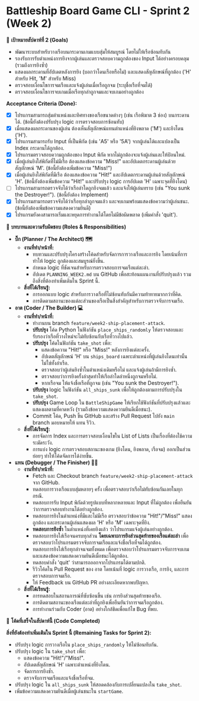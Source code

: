 # Battleship Board Game CLI - Sprint 2 (Week 2)

🎯 **เป้าหมายสัปดาห์ที่ 2 (Goals)**
* พัฒนาระบบสำหรับวางเรือบนกระดานเกมแบบสุ่มให้สมบูรณ์ โดยไม่ให้เรือซ้อนทับกัน
* รองรับการรับตำแหน่งการยิงจากผู้เล่นและตรวจสอบความถูกต้องของ Input ได้อย่างครอบคลุม (รวมถึงการยิงซ้ำ)
* แสดงผลกระดานที่อัปเดตหลังการยิง (บอกว่าโดนเรือหรือไม่) และแสดงสัญลักษณ์ที่ถูกต้อง ('H' สำหรับ Hit, 'M' สำหรับ Miss)
* ตรวจสอบเงื่อนไขการจมเรือและแจ้งผู้เล่นเมื่อเรือถูกจม (ระบุชื่อเรือที่จมได้)
* ตรวจสอบเงื่อนไขการจบเกมเมื่อเรือทุกลำถูกจมและจบเกมอย่างถูกต้อง

**Acceptance Criteria (Done):**
* [x] โปรแกรมสามารถสุ่มตำแหน่งและทิศทางของเรือขนาดต่างๆ (เช่น เรือพิฆาต 3 ช่อง) บนกระดานได้. (ข้อนี้ยังต้องปรับปรุง logic การตรวจสอบการซ้อนทับ)
* [x] เมื่อแสดงผลกระดานของผู้เล่น ต้องเห็นสัญลักษณ์แทนตำแหน่งที่ยิงพลาด ('M') และยิงโดน ('H').
* [x] โปรแกรมสามารถรับ Input ที่เป็นพิกัด (เช่น 'A5' หรือ '5A') จากผู้เล่นได้และแปลงเป็น Index กระดานได้ถูกต้อง.
* [x] โปรแกรมตรวจสอบความถูกต้องของ Input พิกัด หากไม่ถูกต้องจะแจ้งผู้เล่นและให้ป้อนใหม่.
* [x] เมื่อผู้เล่นยิงใส่พิกัดที่ไม่มีเรือ ต้องแสดงข้อความ "Miss!" และอัปเดตกระดานผู้เล่นด้วยสัญลักษณ์ 'M'. (ข้อนี้ยังต้องเพิ่มข้อความ "Miss!")
* [x] เมื่อผู้เล่นยิงใส่พิกัดที่มีเรือ ต้องแสดงข้อความ "Hit!" และอัปเดตกระดานผู้เล่นด้วยสัญลักษณ์ 'H'. (ข้อนี้ยังต้องเพิ่มข้อความ "Hit!" และปรับปรุง logic การอัปเดต 'H' เฉพาะจุดที่ยิงโดน)
* [ ] โปรแกรมสามารถตรวจจับได้ว่าเรือลำใดถูกยิงจมแล้ว และแจ้งให้ผู้เล่นทราบ (เช่น "You sunk the Destroyer!"). (ข้อนี้ยังต้อง Implement)
* [x] โปรแกรมสามารถตรวจจับได้ว่าเรือทุกลำถูกจมแล้ว และจบเกมพร้อมแสดงข้อความว่าผู้เล่นชนะ. (ข้อนี้ยังต้องเพิ่มข้อความแสดงความยินดี)
* [x] โปรแกรมยังคงสามารถเริ่มและหยุดการทำงานได้โดยไม่มีข้อผิดพลาด (เพิ่มคำสั่ง 'quit').

👥 **บทบาทและความรับผิดชอบ (Roles & Responsibilities)**

* **บิ๊ก (Planner / The Architect) 🗺️**
  * **งานที่ทำ/หน้าที่:**
    * ทบทวนและปรับปรุงโครงสร้างโค้ดสำหรับจัดการการวางเรือและการยิง โดยเน้นที่การทำให้ logic ถูกต้องและสมบูรณ์ยิ่งขึ้น.
    * กำหนด logic ที่ชัดเจนสำหรับการตรวจสอบการจมเรือแต่ละลำ.
    * อัปเดต `PLANNING_WEEK2.md` บน GitHub เพื่อสะท้อนแผนงานที่ปรับปรุงแล้ว รวมถึงสิ่งที่ต้องทำเพิ่มเติมใน Sprint นี้.
  * **สิ่งที่ได้เรียนรู้:**
    * การออกแบบ logic สำหรับการวางเรือที่ไม่ซ้อนทับกันมีความท้าทายมากกว่าที่คิด.
    * การติดตามสถานะของแต่ละส่วนของเรือเป็นสิ่งสำคัญสำหรับการตรวจจับการจมเรือ.
* **อาต (Coder / The Builder) 💻**
  * **งานที่ทำ/หน้าที่:**
    * ทำงานบน branch `feature/week2-ship-placement-attack`.
    * **ปรับปรุง** โค้ด Python ในฟังก์ชัน `place_ships_randomly` ให้ตรวจสอบและรับรองว่าเรือที่วางใหม่จะไม่ทับซ้อนกับเรือที่วางไปแล้ว.
    * **ปรับปรุง** โค้ดในฟังก์ชัน `take_shot` เพื่อ:
        * แสดงข้อความ "Hit!" หรือ "Miss!" หลังการยิงแต่ละครั้ง.
        * อัปเดตสัญลักษณ์ 'H' บน `ships_board` เฉพาะตำแหน่งที่ผู้เล่นยิงโดนเท่านั้น ไม่ใช่ทั้งลำเรือ.
        * ตรวจสอบว่าผู้เล่นยิงซ้ำในตำแหน่งเดิมหรือไม่ และแจ้งผู้เล่นถ้ามีการยิงซ้ำ.
        * ตรวจสอบว่าการยิงครั้งล่าสุดทำให้เรือลำใดลำหนึ่งถูกจมหรือไม่.
        * หากเรือจม ให้แจ้งชื่อเรือที่ถูกจม (เช่น "You sunk the Destroyer!").
    * **ปรับปรุง** logic ในฟังก์ชัน `all_ships_sunk` เพื่อให้ถูกต้องตามการปรับปรุงใน `take_shot`.
    * **ปรับปรุง** Game Loop ใน `BattleShipGame` ให้เรียกใช้ฟังก์ชันที่ปรับปรุงแล้วและแสดงผลตามที่คาดหวัง (รวมถึงข้อความแสดงความยินดีเมื่อชนะ).
    * Commit โค้ด, Push ขึ้น GitHub และสร้าง Pull Request ไปยัง `main` branch มอบหมายให้ แทน รีวิว.
  * **สิ่งที่ได้เรียนรู้:**
    * การจัดการ Index และการตรวจสอบเงื่อนไขใน List of Lists เป็นเรื่องที่ต้องใช้ความระมัดระวัง.
    * การแบ่ง logic การตรวจสอบสถานะของเกม (ยิงโดน, ยิงพลาด, เรือจม) ออกเป็นส่วนย่อยๆ ทำให้โค้ดจัดการได้ง่ายขึ้น.
* **แทน (Debugger / The Finisher) 🕵️‍♀️**
  * **งานที่ทำ/หน้าที่:**
    * Fetch และ Checkout branch `feature/week2-ship-placement-attack` จาก GitHub.
    * ทดสอบการวางเรือแบบสุ่มหลายๆ ครั้ง เพื่อตรวจสอบว่าเรือไม่ทับซ้อนกันเลยในทุกกรณี.
    * ทดสอบการรับ Input พิกัดด้วยรูปแบบที่หลากหลายและ Input ที่ไม่ถูกต้อง เพื่อยืนยันว่าการตรวจสอบทำงานได้อย่างถูกต้อง.
    * ทดสอบการยิงในตำแหน่งที่มีและไม่มีเรือ ตรวจสอบว่าข้อความ "Hit!"/"Miss!" แสดงถูกต้อง และกระดานผู้เล่นแสดงผล 'H' หรือ 'M' เฉพาะจุดที่ยิง.
    * **ทดสอบการยิงซ้ำ** ในตำแหน่งที่เคยยิงแล้ว ว่าโปรแกรมแจ้งผู้เล่นอย่างถูกต้อง.
    * ทดสอบการยิงใส่เรือจนครบทุกส่วน **โดยเฉพาะการยิงส่วนสุดท้ายของเรือแต่ละลำ** เพื่อตรวจสอบว่าโปรแกรมตรวจจับการจมเรือและแจ้งชื่อเรือที่จมได้ถูกต้อง.
    * ทดสอบการยิงใส่เรือทุกลำจนจมทั้งหมด เพื่อตรวจสอบว่าโปรแกรมตรวจจับการจบเกมและแสดงข้อความแสดงความยินดีเมื่อชนะได้ถูกต้อง.
    * ทดสอบคำสั่ง 'quit' ว่าสามารถออกจากโปรแกรมได้ตามปกติ.
    * รีวิวโค้ดใน Pull Request ของ อาต โดยเน้นที่ logic การวางเรือ, การยิง, และการตรวจสอบการจมเรือ.
    * ให้ Feedback บน GitHub PR อย่างละเอียดหากพบปัญหา.
  * **สิ่งที่ได้เรียนรู้:**
    * การทดสอบในสถานการณ์ที่ซับซ้อนขึ้น เช่น การยิงส่วนสุดท้ายของเรือ.
    * การติดตามสถานะของเรือแต่ละลำที่ถูกยิงเพื่อยืนยันว่าการจมเรือถูกต้อง.
    * การทำงานร่วมกับ Coder (อาต) อย่างใกล้ชิดเพื่อแก้ไข Bug ที่พบ.

📂 **โค้ดที่เสร็จในสัปดาห์นี้ (Code Completed)**

**สิ่งที่ยังต้องทำเพิ่มเติมใน Sprint นี้ (Remaining Tasks for Sprint 2):**

* ปรับปรุง logic การวางเรือใน `place_ships_randomly` ให้ไม่ซ้อนทับกัน.
* ปรับปรุง logic ใน `take_shot` เพื่อ:
    * แสดงข้อความ "Hit!"/"Miss!".
    * อัปเดตสัญลักษณ์ 'H' เฉพาะตำแหน่งที่ยิงโดน.
    * จัดการการยิงซ้ำ.
    * ตรวจจับการจมเรือและแจ้งชื่อเรือที่จม.
* ปรับปรุง logic ใน `all_ships_sunk` ให้สอดคล้องกับการเปลี่ยนแปลงใน `take_shot`.
* เพิ่มข้อความแสดงความยินดีเมื่อผู้เล่นชนะใน `startGame`.
